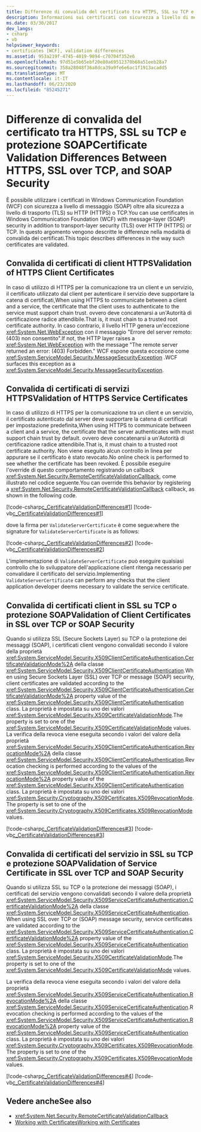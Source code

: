 ```yaml
---
title: Differenze di convalida del certificato tra HTTPS, SSL su TCP e protezione SOAP
description: Informazioni sui certificati con sicurezza a livello di messaggio (SOAP) offerta da WCF oltre a HTTPS o TCP e su come WCF convalida tali certificati.
ms.date: 03/30/2017
dev_langs:
- csharp
- vb
helpviewer_keywords:
- certificates [WCF], validation differences
ms.assetid: 953a219f-4745-4019-9894-c70704f352e6
ms.openlocfilehash: 97d51e5b65ebf20e80a69512370b68a51eeb28a7
ms.sourcegitcommit: 358a28048f36a8dca39a9fe6e6ac1f1913acadd5
ms.translationtype: MT
ms.contentlocale: it-IT
ms.lasthandoff: 06/23/2020
ms.locfileid: "85245271"
---
```

# <a name="certificate-validation-differences-between-https-ssl-over-tcp-and-soap-security"></a><span data-ttu-id="97e3d-103">Differenze di convalida del certificato tra HTTPS, SSL su TCP e protezione SOAP</span><span class="sxs-lookup"><span data-stu-id="97e3d-103">Certificate Validation Differences Between HTTPS, SSL over TCP, and SOAP Security</span></span>
<span data-ttu-id="97e3d-104">È possibile utilizzare i certificati in Windows Communication Foundation (WCF) con sicurezza a livello di messaggio (SOAP) oltre alla sicurezza a livello di trasporto (TLS) su HTTP (HTTPS) o TCP.</span><span class="sxs-lookup"><span data-stu-id="97e3d-104">You can use certificates in Windows Communication Foundation (WCF) with message-layer (SOAP) security in addition to transport-layer security (TLS) over HTTP (HTTPS) or TCP.</span></span> <span data-ttu-id="97e3d-105">In questo argomento vengono descritte le differenze nella modalità di convalida dei certificati.</span><span class="sxs-lookup"><span data-stu-id="97e3d-105">This topic describes differences in the way such certificates are validated.</span></span>  
  
## <a name="validation-of-https-client-certificates"></a><span data-ttu-id="97e3d-106">Convalida di certificati di client HTTPS</span><span class="sxs-lookup"><span data-stu-id="97e3d-106">Validation of HTTPS Client Certificates</span></span>  
 <span data-ttu-id="97e3d-107">In caso di utilizzo di HTTPS per la comunicazione tra un client e un servizio, il certificato utilizzato dal client per autenticare il servizio deve supportare la catena di certificati,</span><span class="sxs-lookup"><span data-stu-id="97e3d-107">When using HTTPS to communicate between a client and a service, the certificate that the client uses to authenticate to the service must support chain trust.</span></span> <span data-ttu-id="97e3d-108">ovvero deve concatenarsi a un'Autorità di certificazione radice attendibile.</span><span class="sxs-lookup"><span data-stu-id="97e3d-108">That is, it must chain to a trusted root certificate authority.</span></span> <span data-ttu-id="97e3d-109">In caso contrario, il livello HTTP genera un'eccezione <xref:System.Net.WebException> con il messaggio "Errore del server remoto: (403) non consentito".</span><span class="sxs-lookup"><span data-stu-id="97e3d-109">If not, the HTTP layer raises a <xref:System.Net.WebException> with the message "The remote server returned an error: (403) Forbidden."</span></span> <span data-ttu-id="97e3d-110">WCF espone questa eccezione come <xref:System.ServiceModel.Security.MessageSecurityException> .</span><span class="sxs-lookup"><span data-stu-id="97e3d-110">WCF surfaces this exception as a <xref:System.ServiceModel.Security.MessageSecurityException>.</span></span>  
  
## <a name="validation-of-https-service-certificates"></a><span data-ttu-id="97e3d-111">Convalida di certificati di servizi HTTPS</span><span class="sxs-lookup"><span data-stu-id="97e3d-111">Validation of HTTPS Service Certificates</span></span>  
 <span data-ttu-id="97e3d-112">In caso di utilizzo di HTTPS per la comunicazione tra un client e un servizio, il certificato autenticato dal server deve supportare la catena di certificati per impostazione predefinita,</span><span class="sxs-lookup"><span data-stu-id="97e3d-112">When using HTTPS to communicate between a client and a service, the certificate that the server authenticates with must support chain trust by default.</span></span> <span data-ttu-id="97e3d-113">ovvero deve concatenarsi a un'Autorità di certificazione radice attendibile.</span><span class="sxs-lookup"><span data-stu-id="97e3d-113">That is, it must chain to a trusted root certificate authority.</span></span> <span data-ttu-id="97e3d-114">Non viene eseguito alcun controllo in linea per appurare se il certificato è stato revocato.</span><span class="sxs-lookup"><span data-stu-id="97e3d-114">No online check is performed to see whether the certificate has been revoked.</span></span> <span data-ttu-id="97e3d-115">È possibile eseguire l'override di questo comportamento registrando un callback <xref:System.Net.Security.RemoteCertificateValidationCallback>, come illustrato nel codice seguente.</span><span class="sxs-lookup"><span data-stu-id="97e3d-115">You can override this behavior by registering a <xref:System.Net.Security.RemoteCertificateValidationCallback> callback, as shown in the following code.</span></span>  
  
 [!code-csharp[c_CertificateValidationDifferences#1](../../../../samples/snippets/csharp/VS_Snippets_CFX/c_certificatevalidationdifferences/cs/source.cs#1)]
 [!code-vb[c_CertificateValidationDifferences#1](../../../../samples/snippets/visualbasic/VS_Snippets_CFX/c_certificatevalidationdifferences/vb/source.vb#1)]  
  
 <span data-ttu-id="97e3d-116">dove la firma per `ValidateServerCertificate` è come segue:</span><span class="sxs-lookup"><span data-stu-id="97e3d-116">where the signature for `ValidateServerCertificate` is as follows:</span></span>  
  
 [!code-csharp[c_CertificateValidationDifferences#2](../../../../samples/snippets/csharp/VS_Snippets_CFX/c_certificatevalidationdifferences/cs/source.cs#2)]
 [!code-vb[c_CertificateValidationDifferences#2](../../../../samples/snippets/visualbasic/VS_Snippets_CFX/c_certificatevalidationdifferences/vb/source.vb#2)]  
  
 <span data-ttu-id="97e3d-117">L'implementazione di `ValidateServerCertificate` può eseguire qualsiasi controllo che lo sviluppatore dell'applicazione client ritenga necessario per convalidare il certificato del servizio.</span><span class="sxs-lookup"><span data-stu-id="97e3d-117">Implementing `ValidateServerCertificate` can perform any checks that the client application developer deems necessary to validate the service certificate.</span></span>  
  
## <a name="validation-of-client-certificates-in-ssl-over-tcp-or-soap-security"></a><span data-ttu-id="97e3d-118">Convalida di certificati client in SSL su TCP o protezione SOAP</span><span class="sxs-lookup"><span data-stu-id="97e3d-118">Validation of Client Certificates in SSL over TCP or SOAP Security</span></span>  
 <span data-ttu-id="97e3d-119">Quando si utilizza SSL (Secure Sockets Layer) su TCP o la protezione dei messaggi (SOAP), i certificati client vengono convalidati secondo il valore della proprietà <xref:System.ServiceModel.Security.X509ClientCertificateAuthentication.CertificateValidationMode%2A> della classe <xref:System.ServiceModel.Security.X509ClientCertificateAuthentication>.</span><span class="sxs-lookup"><span data-stu-id="97e3d-119">When using Secure Sockets Layer (SSL) over TCP or message (SOAP) security, client certificates are validated according to the <xref:System.ServiceModel.Security.X509ClientCertificateAuthentication.CertificateValidationMode%2A> property value of the <xref:System.ServiceModel.Security.X509ClientCertificateAuthentication> class.</span></span> <span data-ttu-id="97e3d-120">La proprietà è impostata su uno dei valori <xref:System.ServiceModel.Security.X509CertificateValidationMode>.</span><span class="sxs-lookup"><span data-stu-id="97e3d-120">The property is set to one of the <xref:System.ServiceModel.Security.X509CertificateValidationMode> values.</span></span> <span data-ttu-id="97e3d-121">La verifica della revoca viene eseguita secondo i valori del valore della proprietà <xref:System.ServiceModel.Security.X509ClientCertificateAuthentication.RevocationMode%2A> della classe <xref:System.ServiceModel.Security.X509ClientCertificateAuthentication>.</span><span class="sxs-lookup"><span data-stu-id="97e3d-121">Revocation checking is performed according to the values of the <xref:System.ServiceModel.Security.X509ClientCertificateAuthentication.RevocationMode%2A> property value of the <xref:System.ServiceModel.Security.X509ClientCertificateAuthentication> class.</span></span> <span data-ttu-id="97e3d-122">La proprietà è impostata su uno dei valori <xref:System.Security.Cryptography.X509Certificates.X509RevocationMode>.</span><span class="sxs-lookup"><span data-stu-id="97e3d-122">The property is set to one of the <xref:System.Security.Cryptography.X509Certificates.X509RevocationMode> values.</span></span>  
  
 [!code-csharp[c_CertificateValidationDifferences#3](../../../../samples/snippets/csharp/VS_Snippets_CFX/c_certificatevalidationdifferences/cs/source.cs#3)]
 [!code-vb[c_CertificateValidationDifferences#3](../../../../samples/snippets/visualbasic/VS_Snippets_CFX/c_certificatevalidationdifferences/vb/source.vb#3)]  
  
## <a name="validation-of-service-certificate-in-ssl-over-tcp-and-soap-security"></a><span data-ttu-id="97e3d-123">Convalida di certificati del servizio in SSL su TCP e protezione SOAP</span><span class="sxs-lookup"><span data-stu-id="97e3d-123">Validation of Service Certificate in SSL over TCP and SOAP Security</span></span>  
 <span data-ttu-id="97e3d-124">Quando si utilizza SSL su TCP o la protezione dei messaggi (SOAP), i certificati del servizio vengono convalidati secondo il valore della proprietà <xref:System.ServiceModel.Security.X509ServiceCertificateAuthentication.CertificateValidationMode%2A> della classe <xref:System.ServiceModel.Security.X509ServiceCertificateAuthentication>.</span><span class="sxs-lookup"><span data-stu-id="97e3d-124">When using SSL over TCP or (SOAP) message security, service certificates are validated according to the <xref:System.ServiceModel.Security.X509ServiceCertificateAuthentication.CertificateValidationMode%2A> property value of the <xref:System.ServiceModel.Security.X509ServiceCertificateAuthentication> class.</span></span> <span data-ttu-id="97e3d-125">La proprietà è impostata su uno dei valori <xref:System.ServiceModel.Security.X509CertificateValidationMode>.</span><span class="sxs-lookup"><span data-stu-id="97e3d-125">The property is set to one of the <xref:System.ServiceModel.Security.X509CertificateValidationMode> values.</span></span>  
  
 <span data-ttu-id="97e3d-126">La verifica della revoca viene eseguita secondo i valori del valore della proprietà <xref:System.ServiceModel.Security.X509ServiceCertificateAuthentication.RevocationMode%2A> della classe <xref:System.ServiceModel.Security.X509ServiceCertificateAuthentication>.</span><span class="sxs-lookup"><span data-stu-id="97e3d-126">Revocation checking is performed according to the values of the <xref:System.ServiceModel.Security.X509ServiceCertificateAuthentication.RevocationMode%2A> property value of the <xref:System.ServiceModel.Security.X509ServiceCertificateAuthentication> class.</span></span> <span data-ttu-id="97e3d-127">La proprietà è impostata su uno dei valori <xref:System.Security.Cryptography.X509Certificates.X509RevocationMode>.</span><span class="sxs-lookup"><span data-stu-id="97e3d-127">The property is set to one of the <xref:System.Security.Cryptography.X509Certificates.X509RevocationMode> values.</span></span>  
  
 [!code-csharp[c_CertificateValidationDifferences#4](../../../../samples/snippets/csharp/VS_Snippets_CFX/c_certificatevalidationdifferences/cs/source.cs#4)]
 [!code-vb[c_CertificateValidationDifferences#4](../../../../samples/snippets/visualbasic/VS_Snippets_CFX/c_certificatevalidationdifferences/vb/source.vb#4)]  
  
## <a name="see-also"></a><span data-ttu-id="97e3d-128">Vedere anche</span><span class="sxs-lookup"><span data-stu-id="97e3d-128">See also</span></span>

- <xref:System.Net.Security.RemoteCertificateValidationCallback>
- [<span data-ttu-id="97e3d-129">Working with Certificates</span><span class="sxs-lookup"><span data-stu-id="97e3d-129">Working with Certificates</span></span>](working-with-certificates.md)
